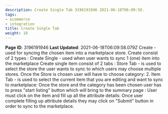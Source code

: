 ```yaml
---
description: Create Single Tab 3196191946 2021-06-18T06:09:58.
tags:
- ecommerce
- integration
title: Create Single Tab
weight: 10
---
```


**Page ID**: 3196191946
**Last Updated**: 2021-06-18T06:09:58.079Z
Create - used for syncing the chosen item into a marketplace store.  Create consist of 2 types :
Create Single - used when user wants to sync 1 (one) item into the marketplace 
Create single item consist of 2 tabs :
Store Tab - is used to select the store the user wants to sync to which users may choose multiple stores.
Once the Store is chosen user will have to choose category:
2. Item Tab - is used to select the current item that you are editing and want to sync to marketplace:
Once the store and the category has been chosen user has to press "start listing" button which will bring to the summary page :
User must click on the item and fill up all the attribute details:
Once user complete filling up attribute details they may click on "Submit" button in order to sync to the marketplace.